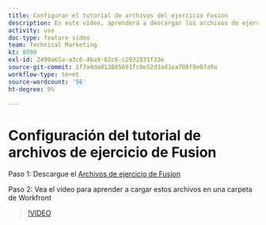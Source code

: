```yaml
---
title: Configurar el tutorial de archivos del ejercicio Fusion
description: En este vídeo, aprenderá a descargar los archivos de ejercicio y a cargarlos en una carpeta de Workfront, en [!DNL Adobe Workfront Fusion].
activity: use
doc-type: feature video
team: Technical Marketing
kt: 8998
exl-id: 2499a65a-a3c6-4ba9-82c6-c2932831f33e
source-git-commit: 1f7a4da813805691fc0e52d3ad1ea708f9e07a9a
workflow-type: tm+mt
source-wordcount: '56'
ht-degree: 0%

---
```


# Configuración del tutorial de archivos de ejercicio de Fusion

Paso 1: Descargue el [Archivos de ejercicio de Fusion](/help/assets/fusion-exercise-files.zip)

Paso 2: Vea el vídeo para aprender a cargar estos archivos en una carpeta de Workfront

>[!VIDEO](https://video.tv.adobe.com/v/335258/?quality=12)
